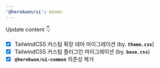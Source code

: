```yaml
---
'@herokwon/ui': minor
---
```


Update content 👇

- [x] TailwindCSS 커스텀 확장 테마 마이그레이션 (by. **`theme.css`**)
- [x] TailwindCSS 커스텀 플러그인 마이그레이션 (by. **`base.css`**)
- [x] **`@herokwon/ui-common`** 의존성 제거
